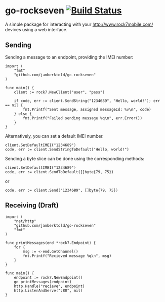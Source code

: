# go-rockseven [![Build Status](https://travis-ci.org/JanBerktold/go-rockseven.svg)](https://travis-ci.org/JanBerktold/go-rockseven)

A simple package for interacting with your http://www.rock7mobile.com/ devices using a web interface.

## Sending

Sending a message to an endpoint, providing the IMEI number:

	import (
		"fmt"
		"github.com/janberktold/go-rockseven"
	)

	func main() {
		client := rock7.NewClient("user", "pass")

		if code, err := client.SendString("1234689", "Hello, world!"); err == nil {
			fmt.Printf("Sent message, assigned messageId: %v\n", code)
		} else {
			fmt.Printf("Failed sending message %q\n", err.Error())
		}
	}

Alternatively, you can set a default IMEI number.

	client.SetDefaultIMEI("1234689")
	code, err := client.SendStringToDefault("Hello, world!")


Sending a byte slice can be done using the corresponding methods:

	client.SetDefaultIMEI("1234689")
	code, err := client.SendToDefault([]byte{79, 75})

or

	code, err := client.Send("1234689", []byte{79, 75})

## Receiving (Draft)


	import (
		"net/http"
		"github.com/janberktold/go-rockseven"
		"fmt"
	)

	func printMessages(end *rock7.Endpoint) {
		for {
			msg := <-end.GetChannel()
			fmt.Printf("Recieved message %q\n", msg)
		}
	}

	func main() {
		endpoint := rock7.NewEndpoint()
		go printMessages(endpoint)
		http.Handle("recieve", endpoint)
		http.ListenAndServe(":80", nil)
	}
